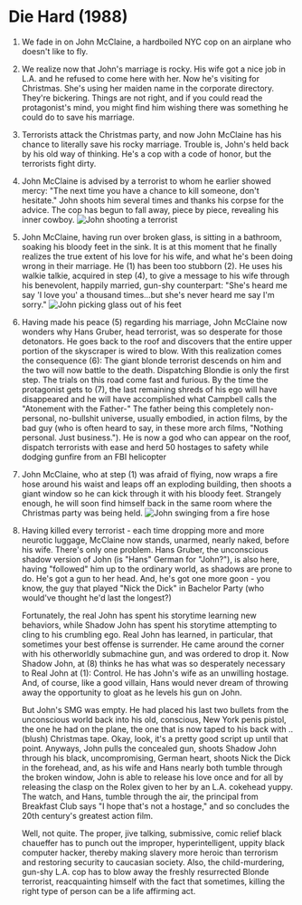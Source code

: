 Die Hard (1988)
===============

1. We fade in on John McClaine, a hardboiled NYC cop on an airplane
   who doesn't like to fly. 

2. We realize now that John's marriage is rocky. His wife got a nice
   job in L.A. and he refused to come here with her. Now he's visiting
   for Christmas. She's using her maiden name in the corporate
   directory. They're bickering. Things are not right, and if you
   could read the protagonist's mind, you might find him wishing there
   was something he could do to save his marriage.

3. Terrorists attack the Christmas party, and now John McClaine has
   his chance to literally save his rocky marriage. Trouble is, John's
   held back by his old way of thinking. He's a cop with a code of
   honor, but the terrorists fight dirty.

4. John McClaine is advised by a terrorist to whom he earlier showed
   mercy: "The next time you have a chance to kill someone, don't
   hesitate." John shoots him several times and thanks his corpse for
   the advice. The cop has begun to fall away, piece by piece,
   revealing his inner cowboy. 
   ![John shooting a terrorist](https://media.giphy.com/media/7Wcflzl8Ys39C/giphy.gif) 

5. John McClaine, having run over broken glass, is sitting in a
   bathroom, soaking his bloody feet in the sink. It is at this moment
   that he finally realizes the true extent of his love for his wife,
   and what he's been doing wrong in their marriage. He (1) has been
   too stubborn (2). He uses his walkie talkie, acquired in step (4),
   to give a message to his wife through his benevolent, happily
   married, gun-shy counterpart: "She's heard me say 'I love you' a
   thousand times...but she's never heard me say I'm sorry."
   ![John picking glass out of his feet](http://68.media.tumblr.com/3b398965e56cc562bd07b5d0433d63cc/tumblr_miocf6IRWS1s6y8w9o1_500.gif) 

6. Having made his peace (5) regarding his marriage, John McClaine now
   wonders why Hans Gruber, head terrorist, was so desperate for those
   detonators. He goes back to the roof and discovers that the entire
   upper portion of the skyscraper is wired to blow. With this
   realization comes the consequence (6): The giant blonde terrorist
   descends on him and the two will now battle to the
   death. Dispatching Blondie is only the first step. The trials on
   this road come fast and furious. By the time the protagonist gets
   to (7), the last remaining shreds of his ego will have disappeared
   and he will have accomplished what Campbell calls the "Atonement
   with the Father-" The father being this completely non-personal,
   no-bullshit universe, usually embodied, in action films, by the bad
   guy (who is often heard to say, in these more arch films, "Nothing
   personal. Just business."). He is now a god who can appear on the
   roof, dispatch terrorists with ease and herd 50 hostages to safety
   while dodging gunfire from an FBI helicopter

7. John McClaine, who at step (1) was afraid of flying, now wraps a
   fire hose around his waist and leaps off an exploding building,
   then shoots a giant window so he can kick through it with his
   bloody feet. Strangely enough, he will soon find himself back in
   the same room where the Christmas party was being held. 
   ![John swinging from a fire hose](http://images.amcnetworks.com/ifc.com/wp-content/uploads/2016/06/McClane-hanging-from-a-fire-hose-Die-Hard-e1467409903784-800x400.jpg)

8. Having killed every terrorist - each time dropping more and more
   neurotic luggage, McClaine now stands, unarmed, nearly naked,
   before his wife. There's only one problem. Hans Gruber, the
   unconscious shadow version of John (is "Hans" German for "John?"),
   is also here, having "followed" him up to the ordinary world, as
   shadows are prone to do. He's got a gun to her head. And, he's got
   one more goon - you know, the guy that played "Nick the Dick" in
   Bachelor Party (who would've thought he'd last the longest?)

   Fortunately, the real John has spent his storytime learning new
   behaviors, while Shadow John has spent his storytime attempting to
   cling to his crumbling ego. Real John has learned, in particular,
   that sometimes your best offense is surrender. He came around the
   corner with his otherworldly submachine gun, and was ordered to
   drop it. Now Shadow John, at (8) thinks he has what was so
   desperately necessary to Real John at (1): Control. He has John's
   wife as an unwilling hostage. And, of course, like a good villain,
   Hans would never dream of throwing away the opportunity to gloat as
   he levels his gun on John.

   But John's SMG was empty. He had placed his last two bullets from
   the unconscious world back into his old, conscious, New York penis
   pistol, the one he had on the plane, the one that is now taped to
   his back with ..(blush) Christmas tape. Okay, look, it's a pretty
   good script up until that point. Anyways, John pulls the concealed
   gun, shoots Shadow John through his black, uncompromising, German
   heart, shoots Nick the Dick in the forehead, and, as his wife and
   Hans nearly both tumble through the broken window, John is able to
   release his love once and for all by releasing the clasp on the
   Rolex given to her by an L.A. cokehead yuppy. The watch, and Hans,
   tumble through the air, the principal from Breakfast Club says "I
   hope that's not a hostage," and so concludes the 20th century's
   greatest action film.

   Well, not quite. The proper, jive talking, submissive, comic relief
   black chaueffer has to punch out the improper, hyperintelligent,
   uppity black computer hacker, thereby making slavery more heroic
   than terrorism and restoring security to caucasian society. Also,
   the child-murdering, gun-shy L.A. cop has to blow away the freshly
   resurrected Blonde terrorist, reacquainting himself with the fact
   that sometimes, killing the right type of person can be a life
   affirming act.
